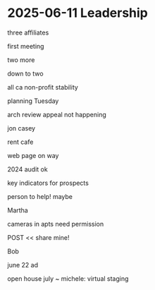 # 2025-06-11 Leadership

three affiliates

first meeting

two more

down to two

all ca non-profit stability

planning Tuesday

arch review appeal not happening

jon casey

rent cafe

web page on way

2024 audit ok

key indicators for prospects

person to help! maybe

Martha

cameras in apts need permission

POST << share mine!

Bob

june 22 ad

open house july ~ michele: virtual staging


